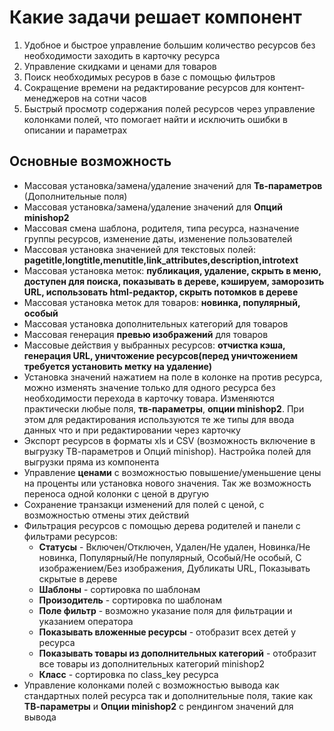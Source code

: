 # Какие задачи решает компонент

1. Удобное и быстрое управление большим количество ресурсов без необходимости заходить в карточку ресурса
2. Управление скидками и ценами для товаров
3. Поиск необходимых ресуров в базе с помощью фильтров
4. Сокращение времени на редактирование ресурсов для контент-менеджеров на сотни часов
5. Быстрый просмотр содержания полей ресурсов через управление колонками полей, что помогает найти и исключить ошибки в описании и параметрах

## Основные возможность

* Массовая установка/замена/удаление значений для **Тв-параметров** (Дополнительные поля)
* Массовая установка/замена/удаление значений для **Опций minishop2**
* Массовая смена шаблона, родителя, типа ресурса, назначение группы ресурсов, изменение даты, изменение пользователей
* Массовая установка значенией для текстовых полей: **pagetitle,longtitle,menutitle,link_attributes,description,introtext**
* Массовая установка меток: **публикация, удаление, скрыть в меню, доступен для поиска, показывать в дереве, кэшируем, заморозить URL, использовать html-редактор, скрыть потомков в дереве**
* Массовая установка меток для товаров: **новинка, популярный, особый**
* Массовая установка дополнительных категорий для товаров
* Массовая генерация **превью изображений** для товаров
* Массовые действия у выбранных ресурсов: **отчистка кэша, генерация URL, уничтожение ресурсов(перед уничтожением требуется установить метку на удаление)**
* Установка значений нажатием на поле в колонке на против ресурса, можно изменять значение только для одного ресурса без необходимости перехода в карточку товара. Изменяются практически любые поля, **тв-параметры**, **опции minishop2**. При этом для редактирования используются те же типы для ввода данных что и при редактировании через карточку
* Экспорт ресурсов в форматы xls и CSV (возможность включение в выгрузку ТВ-параметров и Опций minishop). Настройка полей для выгрузки пряма из компонента
* Управление **ценами** с возможностью повышение/уменьшение цены на проценты или установка нового значения. Так же возможность переноса одной колонки с ценой в другую
* Сохранение транзакци изменений для полей с ценой, с возможностью отмены этих действий
* Фильтрация ресурсов с помощью дерева родителей и панели с фильтрами ресурсов:
  * **Статусы** - Включен/Отключен, Удален/Не удален, Новинка/Не новинка, Популярный/Не популярный, Особый/Не особый, С изображением/Без изображения, Дубликаты URL, Показывать скрытые в дереве
  * **Шаблоны** - сортировка по шаблонам
  * **Произодитель** - сортировка по шаблонам
  * **Поле фильтр** - возможно указание поля для фильтрации и указанием оператора
  * **Показывать вложенные ресурсы** - отобразит всех детей у ресурса
  * **Показывать товары из дополнительных категорий** - отобразит все товары из дополнительных категорий minishop2
  * **Класс** - сортировка по class_key ресурса
* Управление колонками полей с возможностью вывода как стандартных полей ресурса так и дополнительные поля, такие как **ТВ-параметры** и **Опции minishop2** с рендингом значений для вывода
